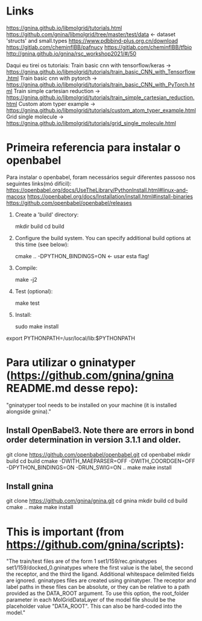 # Links
https://gnina.github.io/libmolgrid/tutorials.html
https://github.com/gnina/libmolgrid/tree/master/test/data <- dataset 'structs' and small.types
https://www.pdbbind-plus.org.cn/download
https://gitlab.com/cheminfIBB/pafnucy
https://gitlab.com/cheminfIBB/tfbio
http://gnina.github.io/gnina/rsc_workshop2021/#/50


Daqui eu tirei os tutoriais:
Train basic cnn with tensorflow/keras -> https://gnina.github.io/libmolgrid/tutorials/train_basic_CNN_with_Tensorflow.html
Train basic cnn with pytorch          -> https://gnina.github.io/libmolgrid/tutorials/train_basic_CNN_with_PyTorch.html
Train simple cartesian reduction      -> https://gnina.github.io/libmolgrid/tutorials/train_simple_cartesian_reduction.html
Custom atom typer example             -> https://gnina.github.io/libmolgrid/tutorials/custom_atom_typer_example.html
Grid single molecule                  -> https://gnina.github.io/libmolgrid/tutorials/grid_single_molecule.html

# Primeira referencia para instalar o openbabel
Para instalar o openbabel, foram necessários seguir diferentes passoso nos seguintes links(mó difícil):
https://openbabel.org/docs/UseTheLibrary/PythonInstall.html#linux-and-macosx
https://openbabel.org/docs/Installation/install.html#install-binaries
https://github.com/openbabel/openbabel/releases

1. Create a 'build' directory:

   mkdir build
   cd build

2. Configure the build system. You can specify additional build
options at this time (see below):

   cmake .. -DPYTHON_BINDINGS=ON <- usar esta flag! 

3. Compile:

   make -j2

4. Test (optional):

   make test

5. Install:

   sudo make install

export PYTHONPATH=/usr/local/lib:$PYTHONPATH

# Para utilizar o gninatyper (https://github.com/gnina/gnina README.md desse repo):
"gninatyper tool needs to be installed on your machine (it is installed alongside gnina)."

## Install OpenBabel3. Note there are errors in bond order determination in version 3.1.1 and older.
git clone https://github.com/openbabel/openbabel.git
cd openbabel
mkdir build
cd build
cmake -DWITH_MAEPARSER=OFF -DWITH_COORDGEN=OFF -DPYTHON_BINDINGS=ON -DRUN_SWIG=ON ..
make
make install

## Install gnina
git clone https://github.com/gnina/gnina.git
cd gnina
mkdir build
cd build
cmake ..
make
make install

# This is important (from https://github.com/gnina/scripts):

"The train/test files are of the form 1 set1/159/rec.gninatypes set1/159/docked_0.gninatypes where the first value is the label, the second the receptor, and the third the ligand. Additional whitespace delimited fields are ignored. gninatypes files are created using gninatyper. The receptor and label paths in these files can be absolute, or they can be relative to a path provided as the DATA_ROOT argument. To use this option, the root_folder parameter in each MolGridDataLayer of the model file should be the placeholder value "DATA_ROOT". This can also be hard-coded into the model."